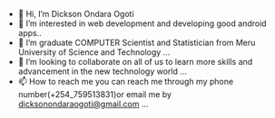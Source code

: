 - 👋 Hi, I’m Dickson Ondara Ogoti
- 👀 I’m interested in web development and developing good android apps..
- 🌱 I’m graduate COMPUTER Scientist and Statistician  from Meru University of Science and Technology ...
- 💞️ I’m looking to collaborate on  all of us to learn more skills and advancement in the new technology world ...
- 📫 How to reach me you can reach me through my phone number(+254_759513831)or email me by dicksonondaraogoti@gmail.com ...

<!---
Dickson99/Dickson99 is a ✨ special ✨ repository because its `README.md` (this file) appears on your GitHub profile.
You can click the Preview link to take a look at your changes.
--->
